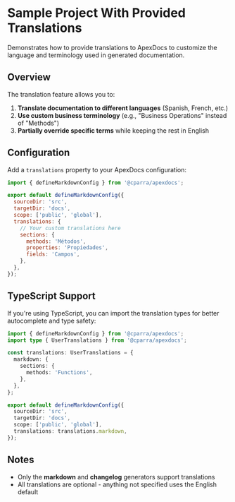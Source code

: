 # Sample Project With Provided Translations

Demonstrates how to provide translations to ApexDocs to customize the language and terminology used in generated documentation.

## Overview

The translation feature allows you to:

1. **Translate documentation to different languages** (Spanish, French, etc.)
2. **Use custom business terminology** (e.g., "Business Operations" instead of "Methods")
3. **Partially override specific terms** while keeping the rest in English

## Configuration

Add a `translations` property to your ApexDocs configuration:

```javascript
import { defineMarkdownConfig } from '@cparra/apexdocs';

export default defineMarkdownConfig({
  sourceDir: 'src',
  targetDir: 'docs',
  scope: ['public', 'global'],
  translations: {
    // Your custom translations here
    sections: {
      methods: 'Métodos',
      properties: 'Propiedades',
      fields: 'Campos',
    },
  },
});
```

## TypeScript Support

If you're using TypeScript, you can import the translation types for better autocomplete and type safety:

```typescript
import { defineMarkdownConfig } from '@cparra/apexdocs';
import type { UserTranslations } from '@cparra/apexdocs';

const translations: UserTranslations = {
  markdown: {
    sections: {
      methods: 'Functions',
    },
  },
};

export default defineMarkdownConfig({
  sourceDir: 'src',
  targetDir: 'docs',
  scope: ['public', 'global'],
  translations: translations.markdown,
});
```

## Notes

- Only the **markdown** and **changelog** generators support translations
- All translations are optional - anything not specified uses the English default
